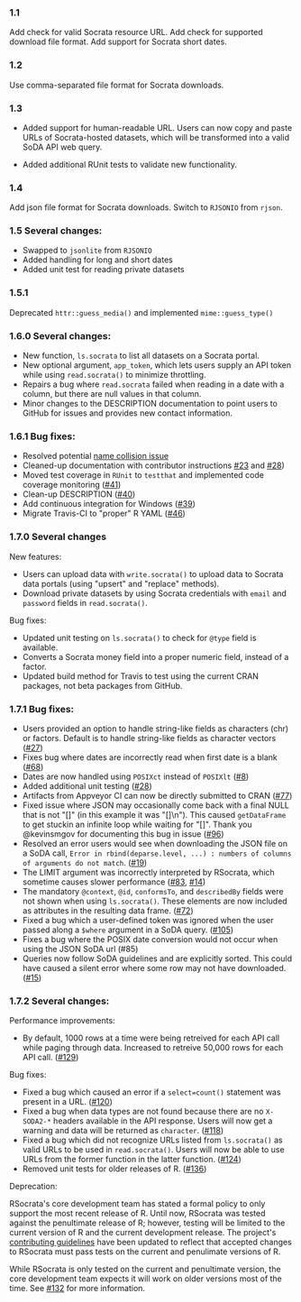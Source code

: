 ### 1.1 
Add check for valid Socrata resource URL. Add check for supported download file format. Add support for Socrata short dates.

### 1.2 
Use comma-separated file format for Socrata downloads.

### 1.3 
* Added support for human-readable URL. Users can now copy and paste URLs of Socrata-hosted datasets, which will be transformed into a valid SoDA API web query. 

* Added additional RUnit tests to validate new functionality.

### 1.4 
Add json file format for Socrata downloads. Switch to `RJSONIO` from `rjson`. 

### 1.5 Several changes:

* Swapped to ```jsonlite``` from ```RJSONIO```
* Added handling for long and short dates
* Added unit test for reading private datasets

### 1.5.1 
Deprecated ```httr::guess_media()``` and implemented ```mime::guess_type()```

### 1.6.0 Several changes:

* New function, ```ls.socrata``` to list all datasets on a Socrata portal.
* New optional argument, ```app_token```, which lets users supply an API token while using ```read.socrata()``` to minimize throttling.
* Repairs a bug where ```read.socrata``` failed when reading in a date with a column, but there are null values in that column.
* Minor changes to the DESCRIPTION documentation to point users to GitHub for issues and provides new contact information.

### 1.6.1 Bug fixes:

* Resolved potential [name collision issue](https://github.com/Chicago/RSocrata/issues/42)
* Cleaned-up documentation with contributor instructions [#23](https://github.com/Chicago/RSocrata/issues/23) and [#28](https://github.com/Chicago/RSocrata/issues/28))
* Moved test coverage in `RUnit` to `testthat` and implemented code coverage monitoring ([#41](https://github.com/Chicago/RSocrata/issues/41))
* Clean-up DESCRIPTION ([#40](https://github.com/Chicago/RSocrata/issues/40))
* Add continuous integration for Windows ([#39](https://github.com/Chicago/RSocrata/issues/39))
* Migrate Travis-CI to "proper" R YAML ([#46](https://github.com/Chicago/RSocrata/issues/46))

### 1.7.0 Several changes

New features:
* Users can upload data with `write.socrata()` to upload data to Socrata data portals (using "upsert" and "replace" methods).
* Download private datasets by using Socrata credentials with `email` and `password` fields in `read.socrata()`.

Bug fixes:
* Updated unit testing on `ls.socrata()` to check for `@type` field is available.
* Converts a Socrata money field into a proper numeric field, instead of a factor.
* Updated build method for Travis to test using the current CRAN packages, not beta packages from GitHub.

### 1.7.1 Bug fixes:

* Users provided an option to handle string-like fields as characters (chr) or factors. Default is to handle string-like fields as character vectors ([#27](https://github.com/Chicago/RSocrata/issues/27))
* Fixes bug where dates are incorrectly read when first date is a blank ([#68](https://github.com/Chicago/RSocrata/issues/68))
* Dates are now handled using `POSIXct` instead of `POSIXlt` ([#8](https://github.com/Chicago/RSocrata/issues/8))
* Added additional unit testing ([#28](https://github.com/Chicago/RSocrata/issues/68))
* Artifacts from Appveyor CI can now be directly submitted to CRAN ([#77](https://github.com/Chicago/RSocrata/issues/77))
* Fixed issue where JSON may occasionally come back with a final NULL that is not "[]" (in this example it was "[]\n").  This caused `getDataFrame` to get stuckin an infinite loop while waiting for "[]".  Thank you @kevinsmgov for documenting this bug in issue ([#96](https://github.com/Chicago/RSocrata/issues/96))
* Resolved an error users would see when downloading the JSON file on a SoDA call, `Error in rbind(deparse.level, ...) : numbers of columns of arguments do not match`. ([#19](https://github.com/Chicago/RSocrata/issues/19))
* The LIMIT argument was incorrectly interpreted by RSocrata, which sometime causes slower performance ([#83](https://github.com/Chicago/RSocrata/issues/83), [#14](https://github.com/Chicago/RSocrata/issues/14))
* The mandatory `@context`, `@id`, `conformsTo`, and `describedBy` fields were not shown when using `ls.socrata()`. These elements are now included as attributes in the resulting data frame. ([#72](https://github.com/Chicago/RSocrata/issues/72))
* Fixed a bug which a user-defined token was ignored when the user passed along a `$where` argument in a SoDA query. ([#105](https://github.com/Chicago/RSocrata/issues/105))
* Fixes a bug where the POSIX date conversion would not occur when using the JSON SoDA url (#85)
* Queries now follow SoDA guidelines and are explicitly sorted. This could have caused a silent error where some row may not have downloaded. ([#15](https://github.com/Chicago/RSocrata/issues/15))

### 1.7.2 Several changes:

Performance improvements:

* By default, 1000 rows at a time were being retreived for each API call while paging through data. Increased to retreive 50,000 rows for each API call. ([#129](https://github.com/Chicago/RSocrata/issues/129))

Bug fixes:

* Fixed a bug which caused an error if a ```select=count()``` statement was present in a URL. ([#120](https://github.com/Chicago/RSocrata/issues/120))
* Fixed a bug when data types are not found because there are no ```X-SODA2-*``` headers available in the API response. Users will now get a warning and data will be returned as ```character```. ([#118](https://github.com/Chicago/RSocrata/issues/118))
* Fixed a bug which did not recognize URLs listed from ```ls.socrata()``` as valid URLs to be used in ```read.socrata()```. Users will now be able to use URLs from the former function in the latter function. ([#124](https://github.com/Chicago/RSocrata/issues/124))
* Removed unit tests for older releases of R. ([#136](https://github.com/Chicago/RSocrata/issues/136)) 

Deprecation:

RSocrata's core development team has stated a formal policy to only support the most recent release of R. Until now, RSocrata was tested against the penultimate release of R; however, testing will be limited to the current version of R and the current development release. The project's [contributing guidelines](https://github.com/Chicago/RSocrata/blob/master/CONTRIBUTING.md) have been updated to reflect that accepted changes to RSocrata must pass tests on the current and penulimate versions of R.

While RSocrata is only tested on the current and penultimate version, the core development team expects it will work on older versions most of the time. See [#132](https://github.com/Chicago/RSocrata/issues/132) for more information.